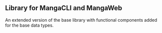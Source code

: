 ## Library for MangaCLI and MangaWeb

An extended version of the base library with functional components added for the base data types.